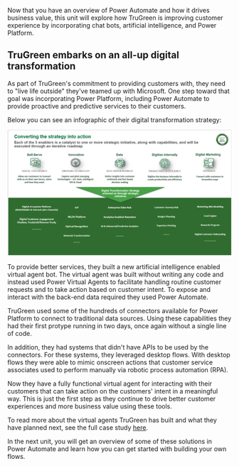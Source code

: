 Now that you have an overview of Power Automate and how it drives business value, this unit will explore how TruGreen is improving customer experience by incorporating chat bots, artificial intelligence, and Power Platform.

## TruGreen embarks on an all-up digital transformation

As part of TruGreen's commitment to providing customers with, they need to "live life outside" they've teamed up with Microsoft. One step toward that goal was incorporating Power Platform, including Power Automate to provide proactive and predictive services to their customers. 

Below you can see an infographic of their digital transformation strategy: 

![Five enablers to turn strategy into action](../media/trugreen-info-graphic.png)

To provide better services, they built a new artificial intelligence enabled virtual agent bot. The virtual agent was built without writing any code and instead used Power Virtual Agents to facilitate handling routine customer requests and to take action based on customer intent. To expose and interact with the back-end data required they used Power Automate.

TruGreen used some of the hundreds of connectors available for Power Platform to connect to traditional data sources. Using these capabilities they had their first protype running in two days, once again without a single line of code. 

In addition, they had systems that didn't have APIs to be used by the connectors. For these systems, they leveraged desktop flows. With desktop flows they were able to mimic onscreen actions that customer service associates used to perform manually via robotic process automation (RPA). 

Now they have a fully functional virtual agent for interacting with their customers that can take action on the customers' intent in a meaningful way. This is just the first step as they continue to drive better customer experiences and more business value using these tools. 

To read more about the virtual agents TruGreen has built and what they have planned next, see the full case study [here](https://customers.microsoft.com/story/759484-trugreen-partner-professional-services-power-virtual-agents).

In the next unit, you will get an overview of some of these solutions in Power Automate and learn how you can get started with building your own flows.